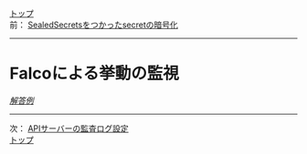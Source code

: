 [トップ](../README.md)  
前： [SealedSecretsをつかったsecretの暗号化](seald-secret.md)  

---

# Falcoによる挙動の監視

[*解答例*](../ans/falco.md)  

---

次： [APIサーバーの監査ログ設定](api-audit.md)  
[トップ](../README.md)  
